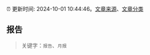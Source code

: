 :alarm_clock: 更新时间: 2024-10-01 10:44:46。[文章来源](/README.md)、[文章分类](/TAGS.md)

## 报告


> 关键字：`报告`、`月报`



